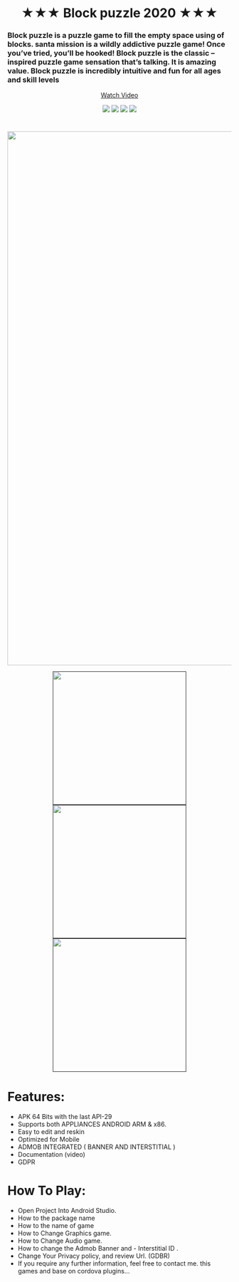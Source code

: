<p align="center">
  <h1 align="center">★★★ Block puzzle 2020 ★★★</h1>
  
  <h3>Block puzzle is a puzzle game to fill the empty space using of blocks. santa mission is a wildly addictive puzzle game! Once you’ve tried, you’ll be hooked! Block puzzle is the classic – inspired puzzle game sensation that’s talking. It is amazing value. Block puzzle is incredibly intuitive and fun for all ages and skill levels</h3>

<p align="center">
  <a href="https://github.com/BanRossyn/Android-Block-Puzzle/blob/main/demo/26298229.mp4?raw=true">Watch Video</a>
   </p>
   
<div align="center">

<a href="https://t.me/banrossyn" target="_blank"><img src="https://img.shields.io/badge/Telegram-%40banrossyn-28a8ea"></a>
<a href="https://wa.me/+919694260426/" target="_blank"><img src="https://img.shields.io/badge/whatsapp-%40+919694260426-28a8ea"></a>
<a href="https://www.linkedin.com/in/banrossyn/" target="_blank"><img src="https://img.shields.io/badge/LinkedIn-banrossyn-informational"></a>
<a href="mailto:banrossyn@gmail.com"><img src="https://img.shields.io/badge/Email-banrossyn%40gmail.com-blue"></a>

</div>

# 

<p align="center">
  <a href="https://user-images.githubusercontent.com/97843190/188561580-139e6721-46c4-4225-b3b5-345e256f7f3c.jpg">
   <img src="https://user-images.githubusercontent.com/97843190/188561580-139e6721-46c4-4225-b3b5-345e256f7f3c.jpg" width="1200"/>
  </a>
   </p>


<p align="center">
    <a href="">
      <img src="https://user-images.githubusercontent.com/97843190/188561563-a878db37-23b0-46f0-aea9-8ad05c5f508c.jpg" width="300"/>
    </a>
    <a href="">
      <img src="https://user-images.githubusercontent.com/97843190/188561575-a227cbd4-4367-46ee-a79a-ea32ecd40387.jpg" width="300"/>
    </a>
    <a href="">
      <img src="https://user-images.githubusercontent.com/97843190/188561585-2a96a805-fa44-43a5-a201-325b6d3ba1fc.jpg" width="300"/>
    </a>

  </p>




# Features:

- APK 64 Bits with the last API-29
- Supports both APPLIANCES ANDROID ARM & x86.
- Easy to edit and reskin
- Optimized for Mobile
- ADMOB INTEGRATED ( BANNER AND INTERSTITIAL )
- Documentation (video)
- GDPR



# How To Play:
- Open Project Into Android Studio.
- How to the package name
- How to the name of game
- How to Change Graphics game.
- How to Change Audio game.
- How to change the Admob Banner and - Interstitial ID .
- Change Your Privacy policy, and review Url. (GDBR)
- If you require any further information, feel free to contact me.
this games and base on cordova plugins…
